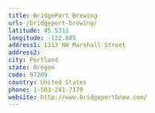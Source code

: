 ```yaml
---
title: BridgePort Brewing
url: /bridgeport-brewing/
latitude: 45.5311
longitude: -122.685
address1: 1313 NW Marshall Street
address2: 
city: Portland
state: Oregon
code: 97209
country: United States
phone: 1-503-241-7179
website: http://www.bridgeportbrew.com/
---
```


